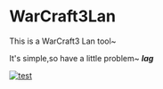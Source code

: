 # WarCraft3Lan
This is a WarCraft3 Lan tool~

It's simple,so have a little problem~ ***lag***

[![test](http://img.youtube.com/vi/cd9KwGhrkcA/0.jpg)](https://www.youtube.com/watch?v=cd9KwGhrkcA "test movie")



